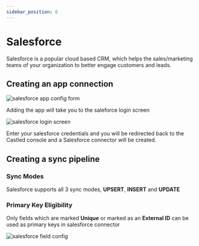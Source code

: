 ```yaml
---
sidebar_position: 6
---
```


# Salesforce

Salesforce is a popular cloud based CRM, which helps the sales/marketing teams of your organization to better engage customers and leads.

## Creating an app connection

![salesforce app config form](/docs/static/img/screens/destinations/app_salesforce_config.png)

Adding the app will take you to the saleforce login screen

![salesforce login screen](/docs/static/img/screens/destinations/app_salesforce_login.png)

Enter your salesforce credentials and you will be redirected back to the Castled console and a Salesforce connector will be created.

## Creating a sync pipeline

### Sync Modes

Salesforce supports all 3 sync modes, **UPSERT**, **INSERT** and **UPDATE**

### Primary Key Eligibility

Only fields which are marked **Unique** or marked as an **External ID** can be used as primary keys in salesforce connector

![salesforce field config](/docs/static/img/screens/destinations/app_salesforce_field.png)